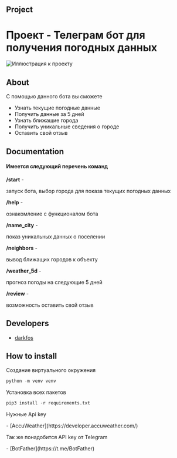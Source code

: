 ## Project
<h1>Проект - Телеграм бот для получения погодных данных</h1>

![Иллюстрация к проекту](https://github.com/darkfos/t_wthr/blob/main/Screenshot_1.png)

## About

<p>С помощью данного бота вы сможете</p>
<ul>
  <li>Узнать текущие погодные данные</li>
  <li>Получить данные за 5 дней</li>
  <li>Узнать ближащие города</li>
  <li>Получить уникальные сведения о городе</li>
  <li>Оставить свой отзыв</li>
</ul>

## Documentation

<h4>Имеется следующий перечень команд</h4>
<b>/start</b> - <p>запуск бота, выбор города для показа текущих погодных данных</p>
<b>/help</b> - <p>ознакомление с функционалом бота</p>
<b>/name_city</b> - <p>показ уникальных данных о поселении</p>
<b>/neighbors</b> -<p>вывод ближащих городов к объекту</p>
<b>/weather_5d</b> - <p>прогноз погоды на следующие 5 дней</p>
<b>/review</b> - <p>возможность оставить свой отзыв</p>

## Developers

- [darkfos](https://github.com/darkfos)

## How to install
<p>Создание виртуального окружения</p>

```python
python -m venv venv
```

<p>Установка всех пакетов</p>

```python
pip3 install -r requirements.txt
```

<p>Нужные Api key</p>
- [AccuWeather](https://developer.accuweather.com/)
<p>Так же понадобится API key от Telegram</p>
- [BotFather](https://t.me/BotFather)

